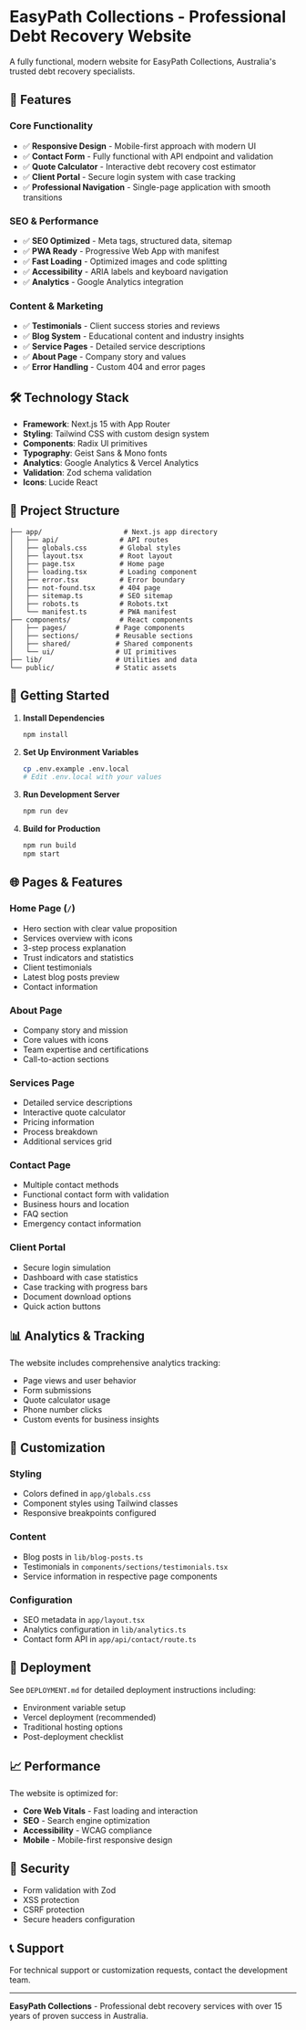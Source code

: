 # EasyPath Collections - Professional Debt Recovery Website

A fully functional, modern website for EasyPath Collections, Australia's trusted debt recovery specialists.

## 🚀 Features

### Core Functionality
- ✅ **Responsive Design** - Mobile-first approach with modern UI
- ✅ **Contact Form** - Fully functional with API endpoint and validation
- ✅ **Quote Calculator** - Interactive debt recovery cost estimator
- ✅ **Client Portal** - Secure login system with case tracking
- ✅ **Professional Navigation** - Single-page application with smooth transitions

### SEO & Performance
- ✅ **SEO Optimized** - Meta tags, structured data, sitemap
- ✅ **PWA Ready** - Progressive Web App with manifest
- ✅ **Fast Loading** - Optimized images and code splitting
- ✅ **Accessibility** - ARIA labels and keyboard navigation
- ✅ **Analytics** - Google Analytics integration

### Content & Marketing
- ✅ **Testimonials** - Client success stories and reviews
- ✅ **Blog System** - Educational content and industry insights
- ✅ **Service Pages** - Detailed service descriptions
- ✅ **About Page** - Company story and values
- ✅ **Error Handling** - Custom 404 and error pages

## 🛠 Technology Stack

- **Framework**: Next.js 15 with App Router
- **Styling**: Tailwind CSS with custom design system
- **Components**: Radix UI primitives
- **Typography**: Geist Sans & Mono fonts
- **Analytics**: Google Analytics & Vercel Analytics
- **Validation**: Zod schema validation
- **Icons**: Lucide React

## 📁 Project Structure

```
├── app/                    # Next.js app directory
│   ├── api/               # API routes
│   ├── globals.css        # Global styles
│   ├── layout.tsx         # Root layout
│   ├── page.tsx           # Home page
│   ├── loading.tsx        # Loading component
│   ├── error.tsx          # Error boundary
│   ├── not-found.tsx      # 404 page
│   ├── sitemap.ts         # SEO sitemap
│   ├── robots.ts          # Robots.txt
│   └── manifest.ts        # PWA manifest
├── components/            # React components
│   ├── pages/            # Page components
│   ├── sections/         # Reusable sections
│   ├── shared/           # Shared components
│   └── ui/               # UI primitives
├── lib/                  # Utilities and data
└── public/               # Static assets
```

## 🚀 Getting Started

1. **Install Dependencies**
   ```bash
   npm install
   ```

2. **Set Up Environment Variables**
   ```bash
   cp .env.example .env.local
   # Edit .env.local with your values
   ```

3. **Run Development Server**
   ```bash
   npm run dev
   ```

4. **Build for Production**
   ```bash
   npm run build
   npm start
   ```

## 🌐 Pages & Features

### Home Page (`/`)
- Hero section with clear value proposition
- Services overview with icons
- 3-step process explanation
- Trust indicators and statistics
- Client testimonials
- Latest blog posts preview
- Contact information

### About Page
- Company story and mission
- Core values with icons
- Team expertise and certifications
- Call-to-action sections

### Services Page
- Detailed service descriptions
- Interactive quote calculator
- Pricing information
- Process breakdown
- Additional services grid

### Contact Page
- Multiple contact methods
- Functional contact form with validation
- Business hours and location
- FAQ section
- Emergency contact information

### Client Portal
- Secure login simulation
- Dashboard with case statistics
- Case tracking with progress bars
- Document download options
- Quick action buttons

## 📊 Analytics & Tracking

The website includes comprehensive analytics tracking:
- Page views and user behavior
- Form submissions
- Quote calculator usage
- Phone number clicks
- Custom events for business insights

## 🔧 Customization

### Styling
- Colors defined in `app/globals.css`
- Component styles using Tailwind classes
- Responsive breakpoints configured

### Content
- Blog posts in `lib/blog-posts.ts`
- Testimonials in `components/sections/testimonials.tsx`
- Service information in respective page components

### Configuration
- SEO metadata in `app/layout.tsx`
- Analytics configuration in `lib/analytics.ts`
- Contact form API in `app/api/contact/route.ts`

## 🚀 Deployment

See `DEPLOYMENT.md` for detailed deployment instructions including:
- Environment variable setup
- Vercel deployment (recommended)
- Traditional hosting options
- Post-deployment checklist

## 📈 Performance

The website is optimized for:
- **Core Web Vitals** - Fast loading and interaction
- **SEO** - Search engine optimization
- **Accessibility** - WCAG compliance
- **Mobile** - Mobile-first responsive design

## 🔐 Security

- Form validation with Zod
- XSS protection
- CSRF protection
- Secure headers configuration

## 📞 Support

For technical support or customization requests, contact the development team.

---

**EasyPath Collections** - Professional debt recovery services with over 15 years of proven success in Australia.
